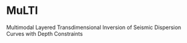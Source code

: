 # MuLTI
Multimodal Layered Transdimensional Inversion of Seismic Dispersion Curves with Depth Constraints
